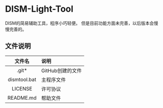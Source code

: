 # DISM-Light-Tool

DISM的简易辅助工具，程序小巧轻便。
但是目前功能方面未完善，以后版本会慢慢完善的。

## 文件说明
|文件名|说明|
|:---:|:---|
|.git*|GitHub创建的文件|
|dismtool.bat|主程序文件|
|LICENSE|许可协议|
|README.md|帮助文件|
